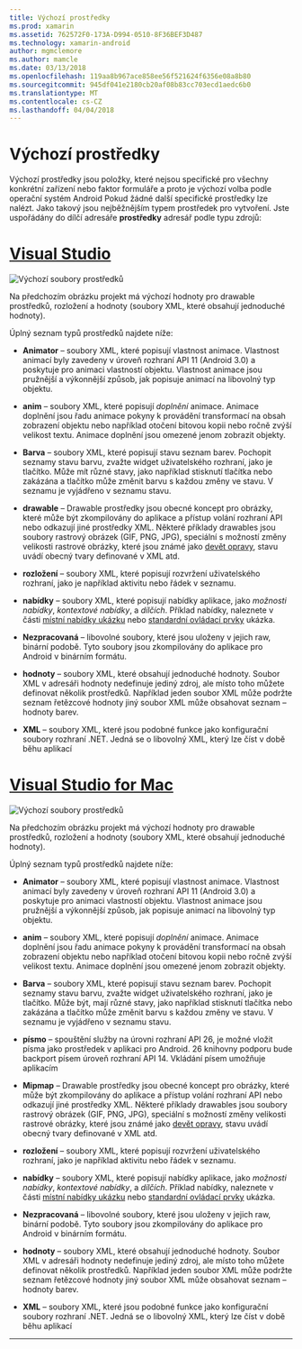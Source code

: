 ```yaml
---
title: Výchozí prostředky
ms.prod: xamarin
ms.assetid: 762572F0-173A-D994-0510-8F36BEF3D487
ms.technology: xamarin-android
author: mgmclemore
ms.author: mamcle
ms.date: 03/13/2018
ms.openlocfilehash: 119aa8b967ace858ee56f521624f6356e08a8b80
ms.sourcegitcommit: 945df041e2180cb20af08b83cc703ecd1aedc6b0
ms.translationtype: MT
ms.contentlocale: cs-CZ
ms.lasthandoff: 04/04/2018
---
```

# <a name="default-resources"></a>Výchozí prostředky

Výchozí prostředky jsou položky, které nejsou specifické pro všechny konkrétní zařízení nebo faktor formuláře a proto je výchozí volba podle operační systém Android Pokud žádné další specifické prostředky lze nalézt. Jako takový jsou nejběžnějším typem prostředek pro vytvoření. Jste uspořádány do dílčí adresáře **prostředky** adresář podle typu zdrojů:

# <a name="visual-studiotabvswin"></a>[Visual Studio](#tab/vswin)

![Výchozí soubory prostředků](default-resources-images/01-resource-files-vs.png)

Na předchozím obrázku projekt má výchozí hodnoty pro drawable prostředků, rozložení a hodnoty (soubory XML, které obsahují jednoduché hodnoty).

Úplný seznam typů prostředků najdete níže:

-  **Animator** &ndash; soubory XML, které popisují vlastnost animace.
   Vlastnost animací byly zavedeny v úroveň rozhraní API 11 (Android 3.0) a poskytuje pro animaci vlastností objektu. Vlastnost animace jsou pružnější a výkonnější způsob, jak popisuje animací na libovolný typ objektu.

-  **anim** &ndash; soubory XML, které popisují *doplnění* animace. Animace doplnění jsou řadu animace pokyny k provádění transformací na obsah zobrazení objektu nebo například otočení bitovou kopii nebo ročně zvýší velikost textu. Animace doplnění jsou omezené jenom zobrazit objekty.

-  **Barva** &ndash; soubory XML, které popisují stavu seznam barev. Pochopit seznamy stavu barvu, zvažte widget uživatelského rozhraní, jako je tlačítko.
   Může mít různé stavy, jako například stisknutí tlačítka nebo zakázána a tlačítko může změnit barvu s každou změny ve stavu. V seznamu je vyjádřeno v seznamu stavu.

-  **drawable** &ndash; Drawable prostředky jsou obecné koncept pro obrázky, které může být zkompilovány do aplikace a přístup volání rozhraní API nebo odkazují jiné prostředky XML.
   Některé příklady drawables jsou soubory rastrový obrázek (GIF, PNG, JPG), speciální s možností změny velikosti rastrové obrázky, které jsou známé jako [devět opravy](https://developer.android.com/guide/topics/graphics/2d-graphics.html#nine-patch), stavu uvádí obecný tvary definované v XML atd.
 
-  **rozložení** &ndash; soubory XML, které popisují rozvržení uživatelského rozhraní, jako je například aktivitu nebo řádek v seznamu.

-  **nabídky** &ndash; soubory XML, které popisují nabídky aplikace, jako *možnosti nabídky*, *kontextové nabídky*, a *dílčích*. Příklad nabídky, naleznete v části [místní nabídky ukázku](https://developer.xamarin.com/samples/monodroid/PopupMenuDemo/) nebo [standardní ovládací prvky](https://developer.xamarin.com/samples/mobile/StandardControls/) ukázka.

-  **Nezpracovaná** &ndash; libovolné soubory, které jsou uloženy v jejich raw, binární podobě. Tyto soubory jsou zkompilovány do aplikace pro Android v binárním formátu.

-  **hodnoty** &ndash; soubory XML, které obsahují jednoduché hodnoty. Soubor XML v adresáři hodnoty nedefinuje jediný zdroj, ale místo toho můžete definovat několik prostředků. Například jeden soubor XML může podržte seznam řetězcové hodnoty jiný soubor XML může obsahovat seznam – hodnoty barev.

-  **XML** &ndash; soubory XML, které jsou podobné funkce jako konfigurační soubory rozhraní .NET. Jedná se o libovolný XML, který lze číst v době běhu aplikací


# <a name="visual-studio-for-mactabvsmac"></a>[Visual Studio for Mac](#tab/vsmac)

![Výchozí soubory prostředků](default-resources-images/01-resource-files-xs.png)

Na předchozím obrázku projekt má výchozí hodnoty pro drawable prostředků, rozložení a hodnoty (soubory XML, které obsahují jednoduché hodnoty).

Úplný seznam typů prostředků najdete níže:

-  **Animator** &ndash; soubory XML, které popisují vlastnost animace.
   Vlastnost animací byly zavedeny v úroveň rozhraní API 11 (Android 3.0) a poskytuje pro animaci vlastností objektu. Vlastnost animace jsou pružnější a výkonnější způsob, jak popisuje animací na libovolný typ objektu.

-  **anim** &ndash; soubory XML, které popisují *doplnění* animace. Animace doplnění jsou řadu animace pokyny k provádění transformací na obsah zobrazení objektu nebo například otočení bitovou kopii nebo ročně zvýší velikost textu. Animace doplnění jsou omezené jenom zobrazit objekty.

-  **Barva** &ndash; soubory XML, které popisují stavu seznam barev. Pochopit seznamy stavu barvu, zvažte widget uživatelského rozhraní, jako je tlačítko.
   Může být, mají různé stavy, jako například stisknutí tlačítka nebo zakázána a tlačítko může změnit barvu s každou změny ve stavu. V seznamu je vyjádřeno v seznamu stavu.

-  **písmo** &ndash; spouštění služby na úrovni rozhraní API 26, je možné vložit písma jako prostředek v aplikaci pro Android. 26 knihovny podporu bude backport písem úroveň rozhraní API 14. Vkládání písem umožňuje aplikacím

-  **Mipmap** &ndash; Drawable prostředky jsou obecné koncept pro obrázky, které může být zkompilovány do aplikace a přístup volání rozhraní API nebo odkazují jiné prostředky XML.
   Některé příklady drawables jsou soubory rastrový obrázek (GIF, PNG, JPG), speciální s možností změny velikosti rastrové obrázky, které jsou známé jako [devět opravy](https://developer.android.com/guide/topics/graphics/2d-graphics.html#nine-patch), stavu uvádí obecný tvary definované v XML atd.

-  **rozložení** &ndash; soubory XML, které popisují rozvržení uživatelského rozhraní, jako je například aktivitu nebo řádek v seznamu.

-  **nabídky** &ndash; soubory XML, které popisují nabídky aplikace, jako *možnosti nabídky*, *kontextové nabídky*, a *dílčích*. Příklad nabídky, naleznete v části [místní nabídky ukázku](https://developer.xamarin.com/samples/monodroid/PopupMenuDemo/) nebo [standardní ovládací prvky](https://developer.xamarin.com/samples/mobile/StandardControls/) ukázka.

-  **Nezpracovaná** &ndash; libovolné soubory, které jsou uloženy v jejich raw, binární podobě. Tyto soubory jsou zkompilovány do aplikace pro Android v binárním formátu.

-  **hodnoty** &ndash; soubory XML, které obsahují jednoduché hodnoty. Soubor XML v adresáři hodnoty nedefinuje jediný zdroj, ale místo toho můžete definovat několik prostředků. Například jeden soubor XML může podržte seznam řetězcové hodnoty jiný soubor XML může obsahovat seznam – hodnoty barev.

-  **XML** &ndash; soubory XML, které jsou podobné funkce jako konfigurační soubory rozhraní .NET. Jedná se o libovolný XML, který lze číst v době běhu aplikací

-----
